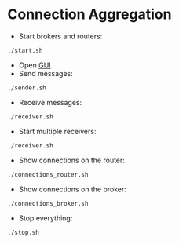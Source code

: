 # Connection Aggregation

* Start brokers and routers:
```
./start.sh
```
* Open [GUI](http://localhost:8080)
* Send messages:
```
./sender.sh
```
* Receive messages:
```
./receiver.sh
```
* Start multiple receivers:
```
./receiver.sh
```
* Show connections on the router:
```
./connections_router.sh
```
* Show connections on the broker:
```
./connections_broker.sh
```
* Stop everything:
```
./stop.sh
```
